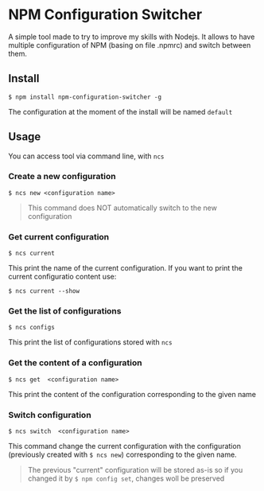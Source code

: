 # NPM Configuration Switcher
A simple tool made to try to improve my skills with Nodejs.
It allows to have multiple configuration of NPM (basing on file .npmrc) and switch between them.

## Install
  ```console 
  $ npm install npm-configuration-switcher -g
  ```
The configuration at the moment of the install will be named `default`

## Usage
You can access tool via command line, with `ncs`

### Create a new configuration 
  ```console
  $ ncs new <configuration name>
  ```
 > This command does NOT automatically switch to the new configuration
 
### Get current configuration 
  ```console
  $ ncs current
  ```
  This print the name of the current configuration.
  If you want to print the current configuratio content use:
  ```console
  $ ncs current --show
  ```
  
### Get the list of configurations
  ```console
  $ ncs configs
  ```
  This print the list of configurations stored with `ncs`
  
  
### Get the content of a configuration
  ```console
  $ ncs get  <configuration name>
  ```
  This print the content of the configuration corresponding to the given name
  
### Switch configuration
  ```console
  $ ncs switch  <configuration name>
  ```
  This command change the current configuration with the configuration (previously created with `$ ncs new`)
  corresponding to the given name.
 > The previous "current" configuration will be stored as-is so if you changed it by `$ npm config set`, changes woll be preserved


  
